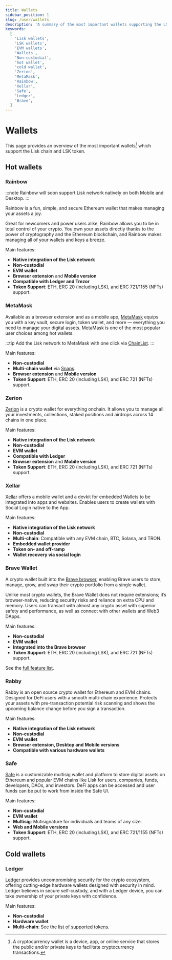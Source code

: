 ```yaml
---
title: Wallets
sidebar_position: 1
slug: /user/wallets
description: 'A summary of the most important wallets supporting the LSK token.'
keywords:
  [
    'Lisk wallets',
    'LSK wallets',
    'EVM wallets',
    'Wallets',
    'Non-custodial',
    'hot wallet',
    'cold wallet',
    'Zerion',
    'MetaMask',
    'Rainbow',
    'Xellar',
    'Safe',
    'Ledger',
    'Brave',
  ]
---
```


# Wallets
This page provides an overview of the most important wallets[^1] which support the Lisk chain and LSK token.

[^1]: A cryptocurrency wallet is a device, app, or online service that stores the public and/or private keys to facilitate cryptocurrency transactions. 

## Hot wallets

### Rainbow

:::note
Rainbow will soon support Lisk network natively on both Mobile and Desktop.
:::

Rainbow is a fun, simple, and secure Ethereum wallet that makes managing your assets a joy.

Great for newcomers and power users alike, Rainbow allows you to be in total control of your crypto.
You own your assets directly thanks to the power of cryptography and the Ethereum blockchain, and Rainbow makes managing all of your wallets and keys a breeze.

Main features:
- **Native integration of the Lisk network**
- **Non-custodial**
- **EVM wallet**
- **Browser extension** and **Mobile version**
- **Compatible with Ledger and Trezor**
- **Token Support**: ETH, ERC 20 (including LSK), and ERC 721/1155 (NFTs) support.

### MetaMask
Available as a browser extension and as a mobile app, [MetaMask](https://metamask.io/) equips you with a key vault, secure login, token wallet, and more — everything you need to manage your digital assets.
MetaMask is one of the most popular user choices among hot wallets.

:::tip
Add the Lisk network to MetaMask with one click via [ChainList](https://chainlist.org/?search=lisk).
:::

Main features:
- **Non-custodial**
- **Multi-chain wallet** via [Snaps](https://support.metamask.io/metamask-snaps/what-are-interoperability-snaps/).
- **Browser extension** and **Mobile version**
- **Token Support**: ETH, ERC 20 (including LSK), and ERC 721 (NFTs) support.

### Zerion
[Zerion](https://zerion.io/) is a crypto wallet for everything onchain. 
It allows you to manage all your investments, collections, staked positions and airdrops across 14 chains in one place.

Main features:
- **Native integration of the Lisk network**
- **Non-custodial**
- **EVM wallet**
- **Compatible with Ledger**
- **Browser extension** and **Mobile version**
- **Token Support**: ETH, ERC 20 (including LSK), and ERC 721 (NFTs) support.

### Xellar

[Xellar](https://xellar.co/) offers a mobile wallet and a devkit for embedded Wallets to be integrated into apps and websites.
Enables users to create wallets with Social Login native to the App.

Main features:
- **Native integration of the Lisk network**
- **Non-custodial**
- **Multi-chain**: Compatible with any EVM chain, BTC, Solana, and TRON.
- **Embedded wallet provider**
- **Token on- and off-ramp**
- **Wallet recovery via social login**

### Brave Wallet
A crypto wallet built into the [Brave browser](https://brave.com/), enabling Brave users to store, manage, grow, and swap their crypto portfolio from a single wallet.

Unlike most crypto wallets, the Brave Wallet does not require extensions; it’s browser-native, reducing security risks and reliance on extra CPU and memory. Users can transact with almost any crypto asset with superior safety and performance, as well as connect with other wallets and Web3 DApps.

Main features:
- **Non-custodial**
- **EVM wallet**
- **Integrated into the Brave browser**
- **Token Support**: ETH, ERC 20 (including LSK), and ERC 721 (NFTs) support.

See the [full feature list](https://support.brave.com/hc/en-us/articles/14380262951053-What-features-are-available-in-Brave-Wallet).

### Rabby
Rabby is an open source crypto wallet for Ethereum and EVM chains.
Designed for DeFi users with a smooth multi-chain experience. 
Protects your assets with pre-transaction potential risk scanning and shows the upcoming balance change before you sign a transaction. 

Main features:
- **Native integration of the Lisk network**
- **Non-custodial**
- **EVM wallet**
- **Browser extension, Desktop and Mobile versions**
- **Compatible with various hardware wallets**

### Safe

[Safe](https://safe.optimism.io/welcome/accounts?chain=lisk) is a customizable multisig wallet and platform to store digital assets on Ethereum and popular EVM chains like Lisk for users, companies, funds, developers, DAOs, and investors.
DeFi apps can be accessed and user funds can be put to work from inside the Safe UI.

Main features:
- **Non-custodial**
- **EVM wallet**
- **Multisig**: Mutisignature for individuals and teams of any size.
- **Web and Mobile versions**
- **Token Support**: ETH, ERC 20 (including LSK), and ERC 721/1155 (NFTs) support.

## Cold wallets

### Ledger
[Ledger](https://www.ledger.com/) provides uncompromising security for the crypto ecosystem, offering cutting-edge hardware wallets designed with security in mind.
Ledger believes in secure self-custody, and with a Ledger device, you can take ownership of your private keys with confidence.

Main features:
- **Non-custodial**
- **Hardware wallet**
- **Multi-chain**: See the [list of supported tokens](https://www.ledger.com/supported-crypto-assets).